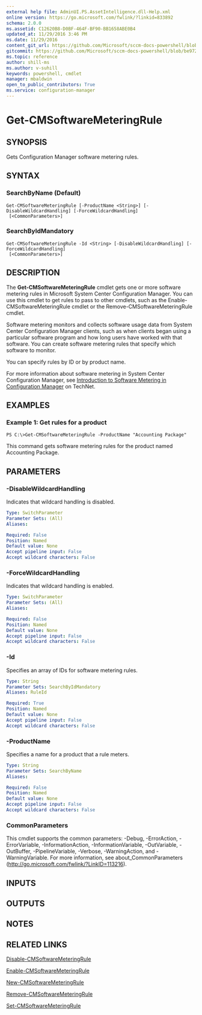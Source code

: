 ```yaml
---
external help file: AdminUI.PS.AssetIntelligence.dll-Help.xml
online version: https://go.microsoft.com/fwlink/?linkid=833892
schema: 2.0.0
ms.assetid: C12620B8-D0BF-464F-BF90-BB1658ABE0B4
updated_at: 11/29/2016 3:46 PM
ms.date: 11/29/2016
content_git_url: https://github.com/Microsoft/sccm-docs-powershell/blob/master/sccm-cmdlets/ConfigurationManager/vlatest/Get-CMSoftwareMeteringRule.md
gitcommit: https://github.com/Microsoft/sccm-docs-powershell/blob/be9723fe908914c0e1ed2689b3ffaa3b56f1b53b/sccm-cmdlets/ConfigurationManager/vlatest/Get-CMSoftwareMeteringRule.md
ms.topic: reference
author: shill-ms
ms.author: v-suhill
keywords: powershell, cmdlet
manager: mbaldwin
open_to_public_contributors: True
ms.service: configuration-manager
---
```


# Get-CMSoftwareMeteringRule

## SYNOPSIS
Gets Configuration Manager software metering rules.

## SYNTAX

### SearchByName (Default)
```
Get-CMSoftwareMeteringRule [-ProductName <String>] [-DisableWildcardHandling] [-ForceWildcardHandling]
 [<CommonParameters>]
```

### SearchByIdMandatory
```
Get-CMSoftwareMeteringRule -Id <String> [-DisableWildcardHandling] [-ForceWildcardHandling]
 [<CommonParameters>]
```

## DESCRIPTION
The **Get-CMSoftwareMeteringRule** cmdlet gets one or more software metering rules in Microsoft System Center Configuration Manager.
You can use this cmdlet to get rules to pass to other cmdlets, such as the Enable-CMSoftwareMeteringRule cmdlet or the Remove-CMSoftwareMeteringRule cmdlet.

Software metering monitors and collects software usage data from System Center Configuration Manager clients, such as when clients began using a particular software program and how long users have worked with that software.
You can create software metering rules that specify which software to monitor.

You can specify rules by ID or by product name.

For more information about software metering in System Center Configuration Manager, see [Introduction to Software Metering in Configuration Manager](http://go.microsoft.com/fwlink/?LinkId=268432) on TechNet.

## EXAMPLES

### Example 1: Get rules for a product
```
PS C:\>Get-CMSoftwareMeteringRule -ProductName "Accounting Package"
```

This command gets software metering rules for the product named Accounting Package.

## PARAMETERS

### -DisableWildcardHandling
Indicates that wildcard handling is disabled.

```yaml
Type: SwitchParameter
Parameter Sets: (All)
Aliases: 

Required: False
Position: Named
Default value: None
Accept pipeline input: False
Accept wildcard characters: False
```

### -ForceWildcardHandling
Indicates that wildcard handling is enabled.

```yaml
Type: SwitchParameter
Parameter Sets: (All)
Aliases: 

Required: False
Position: Named
Default value: None
Accept pipeline input: False
Accept wildcard characters: False
```

### -Id
Specifies an array of IDs for software metering rules.

```yaml
Type: String
Parameter Sets: SearchByIdMandatory
Aliases: RuleId

Required: True
Position: Named
Default value: None
Accept pipeline input: False
Accept wildcard characters: False
```

### -ProductName
Specifies a name for a product that a rule meters.

```yaml
Type: String
Parameter Sets: SearchByName
Aliases: 

Required: False
Position: Named
Default value: None
Accept pipeline input: False
Accept wildcard characters: False
```

### CommonParameters
This cmdlet supports the common parameters: -Debug, -ErrorAction, -ErrorVariable, -InformationAction, -InformationVariable, -OutVariable, -OutBuffer, -PipelineVariable, -Verbose, -WarningAction, and -WarningVariable. For more information, see about_CommonParameters (http://go.microsoft.com/fwlink/?LinkID=113216).

## INPUTS

## OUTPUTS

## NOTES

## RELATED LINKS

[Disable-CMSoftwareMeteringRule](xref:ConfigurationManager/vlatest/Disable-CMSoftwareMeteringRule.md)

[Enable-CMSoftwareMeteringRule](xref:ConfigurationManager/vlatest/Enable-CMSoftwareMeteringRule.md)

[New-CMSoftwareMeteringRule](xref:ConfigurationManager/vlatest/New-CMSoftwareMeteringRule.md)

[Remove-CMSoftwareMeteringRule](xref:ConfigurationManager/vlatest/Remove-CMSoftwareMeteringRule.md)

[Set-CMSoftwareMeteringRule](xref:ConfigurationManager/vlatest/Set-CMSoftwareMeteringRule.md)


